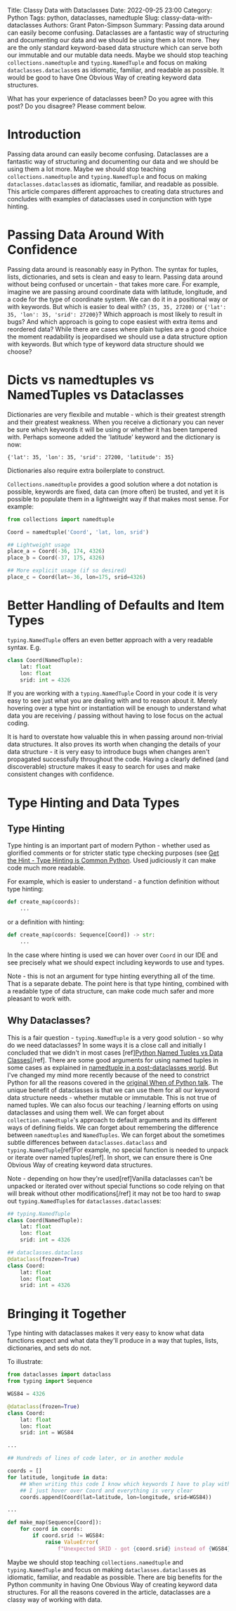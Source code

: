 Title: Classy Data with Dataclasses
Date: 2022-09-25 23:00
Category: Python
Tags: python, dataclasses, namedtuple
Slug: classy-data-with-dataclasses
Authors: Grant Paton-Simpson
Summary: Passing data around can easily become confusing. Dataclasses are a fantastic way of structuring and documenting our data and we should be using them a lot more. They are the only standard keyword-based data structure which can serve both our immutable and our mutable data needs. Maybe we should stop teaching `collections.namedtuple` and `typing.NamedTuple` and focus on making `dataclasses.dataclass`es as idiomatic, familiar, and readable as possible. It would be good to have One Obvious Way of creating keyword data structures.

What has your experience of dataclasses been? Do you agree with this post? Do you disagree? Please comment below.

Introduction
============

Passing data around can easily become confusing. Dataclasses are a fantastic way of structuring and documenting our data and we should be using them a lot more. Maybe we should stop teaching `collections.namedtuple` and `typing.NamedTuple` and focus on making `dataclasses.dataclass`es as idiomatic, familiar, and readable as possible. This article compares different approaches to creating data structures and concludes with examples of dataclasses used in conjunction with type hinting.

Passing Data Around With Confidence
===================================

Passing data around is reasonably easy in Python. The syntax for tuples, lists, dictionaries, and sets is clean and easy to learn. Passing data around without being confused or uncertain - that takes more care. For example, imagine we are passing around coordinate data with latitude, longitude, and a code for the type of coordinate system. We can do it in a positional way or with keywords. But which is easier to deal with? `(35, 35, 27200)` or `{'lat': 35, 'lon': 35, 'srid': 27200}`? Which approach is most likely to result in bugs? And which approach is going to cope easiest with extra items and reordered data? While there are cases where plain tuples are a good choice the moment readability is jeopardised we should use a data structure option with keywords. But which type of keyword data structure should we choose?

Dicts vs namedtuples vs NamedTuples vs Dataclasses
==================================================

Dictionaries are very flexibile and mutable - which is their greatest strength and their greatest weakness. When you receive a dictionary you can never be sure which keywords it will be using or whether it has been tampered with. Perhaps someone added the 'latitude' keyword and the dictionary is now:

`{'lat': 35, 'lon': 35, 'srid': 27200, 'latitude': 35}`

Dictionaries also require extra boilerplate to construct.

`Collections.namedtuple` provides a good solution where a dot notation is possible, keywords are fixed, data can (more often) be trusted, and yet it is possible to populate them in a lightweight way if that makes most sense. For example:

```python
from collections import namedtuple

Coord = namedtuple('Coord', 'lat, lon, srid')

## Lightweight usage
place_a = Coord(-36, 174, 4326)
place_b = Coord(-37, 175, 4326)

## More explicit usage (if so desired)
place_c = Coord(lat=-36, lon=175, srid=4326)
```

Better Handling of Defaults and Item Types
==========================================

`typing.NamedTuple` offers an even better approach with a very readable syntax. E.g.

```python
class Coord(NamedTuple):
    lat: float
    lon: float
    srid: int = 4326
```

If you are working with a `typing.NamedTuple` Coord in your code it is very easy to see just what you are dealing with and to reason about it. Merely hovering over a type hint or instantiation will be enough to understand what data you are receiving / passing without having to lose focus on the actual coding.

It is hard to overstate how valuable this in when passing around non-trivial data structures. It also proves its worth when changing the details of your data structure - it is very easy to introduce bugs when changes aren't propagated successfully throughout the code. Having a clearly defined (and discoverable) structure makes it easy to search for uses and make consistent changes with confidence.

Type Hinting and Data Types
===========================

Type Hinting
------------

Type hinting is an important part of modern Python - whether used as glorified comments or for stricter static type checking purposes (see [Get the Hint - Type Hinting is Common Python](https://when-of-python.github.io/blog/type-hinting-get-the-hint.html). Used judiciously it can make code much more readable.

For example, which is easier to understand - a function definition without type hinting:

```python
def create_map(coords):
    ...
```

or a definition with hinting:

```python
def create_map(coords: Sequence[Coord]) -> str:
    ...
```

In the case where hinting is used we can hover over `Coord` in our IDE and see precisely what we should expect including keywords to use and types.

Note - this is not an argument for type hinting everything all of the time. That is a separate debate. The point here is that type hinting, combined with a readable type of data structure, can make code much safer and more pleasant to work with.

Why Dataclasses?
----------------

This is a fair question - `typing.NamedTuple` is a very good solution - so why do we need dataclasses? In some ways it is a close call and initially I concluded that we didn't in most cases [ref][Python Named Tuples vs Data Classes](http://p-s.co.nz/wordpress/python-named-tuples-vs-data-classes/)[/ref]. There are some good arguments for using named tuples in some cases as explained in [namedtuple in a post-dataclasses world](https://death.andgravity.com/namedtuples). But I've changed my mind more recently because of the need to constrict Python for all the reasons covered in the [original When of Python talk](https://www.youtube.com/watch?v=JnY5MEiqG44). The unique benefit of dataclasses is that we can use them for all our keyword data structure needs - whether mutable or immutable. This is not true of named tuples. We can also focus our teaching / learning efforts on using dataclasses and using them well. We can forget about `collection.namedtuple`'s approach to default arguments and its different ways of defining fields. We can forget about remembering the difference between `namedtuples` and `NamedTuples`.  We can forget about the sometimes subtle differences between `dataclasses.dataclass` and `typing.NamedTuple`[ref]For example, no special function is needed to unpack or iterate over named tuples[/ref]. In short, we can ensure there is One Obvious Way of creating keyword data structures.

Note - depending on how they're used[ref]Vanilla dataclasses can't be unpacked or iterated over without special functions so code relying on that will break without other modifications[/ref] it may not be too hard to swap out `typing.NamedTuple`s for `dataclasses.dataclass`es:

```python
## typing.NamedTuple
class Coord(NamedTuple):
    lat: float
    lon: float
    srid: int = 4326

## dataclasses.dataclass
@dataclass(frozen=True)
class Coord:
    lat: float
    lon: float
    srid: int = 4326
```

Bringing it Together
====================

Type hinting with dataclasses makes it very easy to know what data functions expect and what data they'll produce in a way that tuples, lists, dictionaries, and sets do not.

To illustrate:

```python
from dataclasses import dataclass
from typing import Sequence

WGS84 = 4326

@dataclass(frozen=True)
class Coord:
    lat: float
    lon: float
    srid: int = WGS84

...

## Hundreds of lines of code later, or in another module

coords = []
for latitude, longitude in data:
    ## When writing this code I know which keywords I have to play with
    ## I just hover over Coord and everything is very clear
    coords.append(Coord(lat=latitude, lon=longitude, srid=WGS84))

...

def make_map(Sequence[Coord]):
    for coord in coords:
        if coord.srid != WGS84:
            raise ValueError(
                f"Unexpected SRID - got {coord.srid} instead of {WGS84}")
```

Maybe we should stop teaching `collections.namedtuple` and `typing.NamedTuple` and focus on making `dataclasses.dataclass`es as idiomatic, familiar, and readable as possible. There are big benefits for the Python community in having One Obvious Way of creating keyword data structures. For all the reasons covered in the article, dataclasses are a classy way of working with data.



